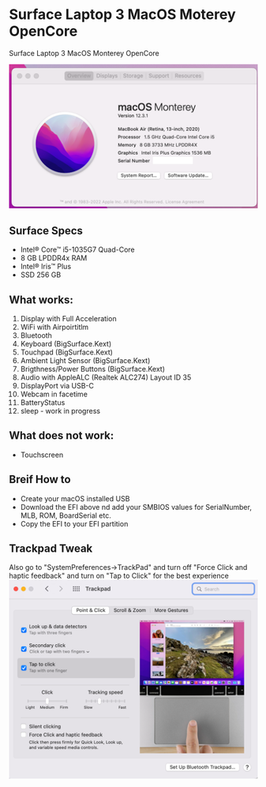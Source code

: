 # Surface Laptop 3 MacOS Moterey OpenCore
Surface Laptop 3 MacOS Monterey OpenCore

![SL3](https://github.com/rchiruma/SurfaceLaptop3-OpenCore/blob/main/SLP3.png)

## Surface Specs

* Intel® Core™ i5-1035G7 Quad-Core
* 8 GB LPDDR4x RAM
* Intel® Iris™ Plus
* SSD 256 GB


## What works:

1. Display with Full Acceleration
2. WiFi with Airpoirtitlm
3. Bluetooth
4. Keyboard (BigSurface.Kext)
5. Touchpad (BigSurface.Kext)
6. Ambient Light Sensor (BigSurface.Kext)
7. Brigthness/Power Buttons (BigSurface.Kext)
8. Audio with AppleALC (Realtek	ALC274) Layout ID 35
9. DisplayPort via USB-C
10. Webcam in facetime
11. BatteryStatus
12. sleep - work in progress

## What does not work:

* Touchscreen

## Breif How to
- Create your macOS installed USB
- Download the EFI above nd add your SMBIOS values for SerialNumber, MLB, ROM, BoardSerial etc.
- Copy the EFI to your EFI partition

## Trackpad Tweak
Also go to "SystemPreferences->TrackPad" and turn off "Force Click and haptic feedback" and turn on "Tap to Click" for the best experience
![Trackpad Tweak](https://github.com/rchiruma/SurfaceLaptop3-OpenCore/blob/main/Trackpad.png)

